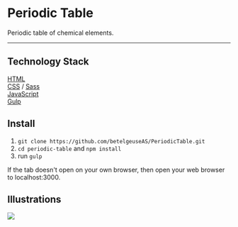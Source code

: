 # Periodic Table
Periodic table of chemical elements.

---

## Technology Stack
[HTML](https://developer.mozilla.org/en-US/docs/Web/HTML) \
[CSS](https://developer.mozilla.org/en-US/docs/Web/CSS) / [Sass](https://sass-lang.com/documentation) \
[JavaScript](https://developer.mozilla.org/en-US/docs/Web/JavaScript) \
[Gulp](https://gulpjs.com/)

## Install
1. `git clone https://github.com/betelgeuseAS/PeriodicTable.git`
2. `cd periodic-table` and `npm install`
3. run `gulp`

If the tab doesn't open on your own browser, then open your web browser to localhost:3000.

## Illustrations
![](/app/img/illustatrations/01.jpg)
